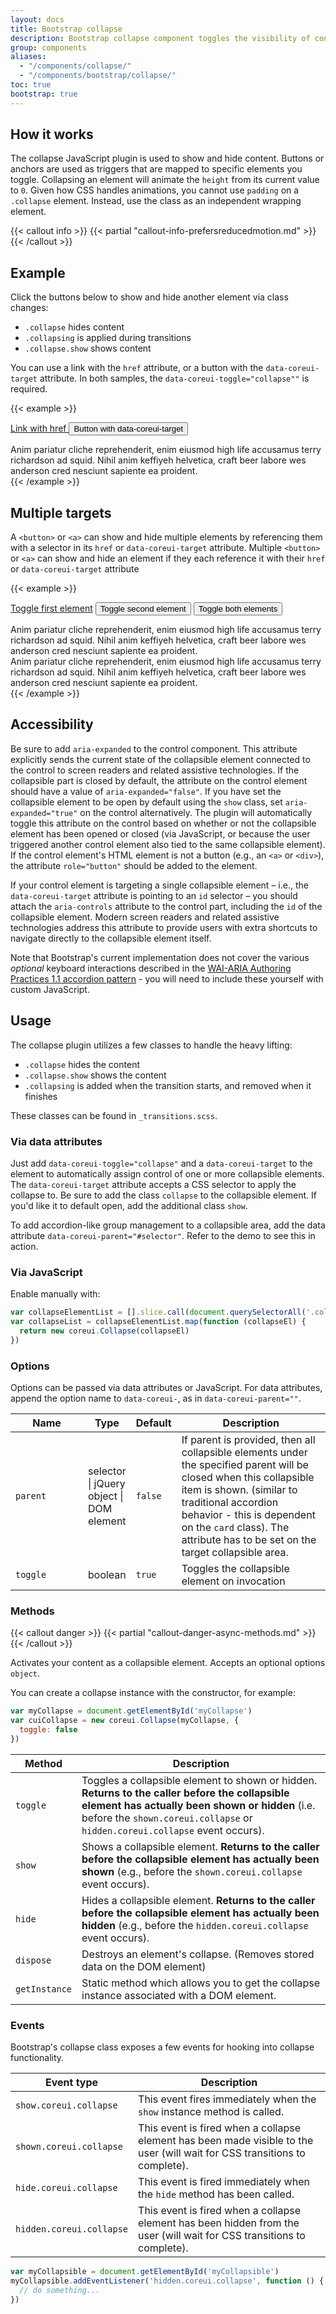 ```yaml
---
layout: docs
title: Bootstrap collapse
description: Bootstrap collapse component toggles the visibility of content across your project with a few classes and some scripts. Useful for a large amount of content.
group: components
aliases:
  - "/components/collapse/"
  - "/components/bootstrap/collapse/"
toc: true
bootstrap: true
---
```


## How it works

The collapse JavaScript plugin is used to show and hide content. Buttons or anchors are used as triggers that are mapped to specific elements you toggle. Collapsing an element will animate the `height` from its current value to `0`. Given how CSS handles animations, you cannot use `padding` on a `.collapse` element. Instead, use the class as an independent wrapping element.

{{< callout info >}}
{{< partial "callout-info-prefersreducedmotion.md" >}}
{{< /callout >}}

## Example

Click the buttons below to show and hide another element via class changes:

- `.collapse` hides content
- `.collapsing` is applied during transitions
- `.collapse.show` shows content

You can use a link with the `href` attribute, or a button with the `data-coreui-target` attribute. In both samples, the `data-coreui-toggle="collapse""` is required.

{{< example >}}
<p>
  <a class="btn btn-primary" data-coreui-toggle="collapse" href="#collapseExample" role="button" aria-expanded="false" aria-controls="collapseExample">
    Link with href
  </a>
  <button class="btn btn-primary" type="button" data-coreui-toggle="collapse" data-coreui-target="#collapseExample" aria-expanded="false" aria-controls="collapseExample">
    Button with data-coreui-target
  </button>
</p>
<div class="collapse" id="collapseExample">
  <div class="card card-body">
    Anim pariatur cliche reprehenderit, enim eiusmod high life accusamus terry richardson ad squid. Nihil anim keffiyeh helvetica, craft beer labore wes anderson cred nesciunt sapiente ea proident.
  </div>
</div>
{{< /example >}}

## Multiple targets

A `<button>` or `<a>` can show and hide multiple elements by referencing them with a selector in its `href` or `data-coreui-target` attribute.
Multiple `<button>` or `<a>` can show and hide an element if they each reference it with their `href` or `data-coreui-target` attribute

{{< example >}}
<p>
  <a class="btn btn-primary" data-coreui-toggle="collapse" href="#multiCollapseExample1" role="button" aria-expanded="false" aria-controls="multiCollapseExample1">Toggle first element</a>
  <button class="btn btn-primary" type="button" data-coreui-toggle="collapse" data-coreui-target="#multiCollapseExample2" aria-expanded="false" aria-controls="multiCollapseExample2">Toggle second element</button>
  <button class="btn btn-primary" type="button" data-coreui-toggle="collapse" data-coreui-target=".multi-collapse" aria-expanded="false" aria-controls="multiCollapseExample1 multiCollapseExample2">Toggle both elements</button>
</p>
<div class="row">
  <div class="col">
    <div class="collapse multi-collapse" id="multiCollapseExample1">
      <div class="card card-body">
        Anim pariatur cliche reprehenderit, enim eiusmod high life accusamus terry richardson ad squid. Nihil anim keffiyeh helvetica, craft beer labore wes anderson cred nesciunt sapiente ea proident.
      </div>
    </div>
  </div>
  <div class="col">
    <div class="collapse multi-collapse" id="multiCollapseExample2">
      <div class="card card-body">
        Anim pariatur cliche reprehenderit, enim eiusmod high life accusamus terry richardson ad squid. Nihil anim keffiyeh helvetica, craft beer labore wes anderson cred nesciunt sapiente ea proident.
      </div>
    </div>
  </div>
</div>
{{< /example >}}

## Accessibility

Be sure to add `aria-expanded` to the control component. This attribute explicitly sends the current state of the collapsible element connected to the control to screen readers and related assistive technologies. If the collapsible part is closed by default, the attribute on the control element should have a value of `aria-expanded="false"`. If you have set the collapsible element to be open by default using the `show` class, set `aria-expanded="true"` on the control alternatively. The plugin will automatically toggle this attribute on the control based on whether or not the collapsible element has been opened or closed (via JavaScript, or because the user triggered another control element also tied to the same collapsible element). If the control element's HTML element is not a button (e.g., an `<a>` or `<div>`), the attribute `role="button"` should be added to the element.

If your control element is targeting a single collapsible element – i.e., the `data-coreui-target` attribute is pointing to an `id` selector – you should attach the `aria-controls` attribute to the control part, including the `id` of the collapsible element. Modern screen readers and related assistive technologies address this attribute to provide users with extra shortcuts to navigate directly to the collapsible element itself.

Note that Bootstrap's current implementation does not cover the various *optional* keyboard interactions described in the [WAI-ARIA Authoring Practices 1.1 accordion pattern](https://www.w3.org/TR/wai-aria-practices-1.1/#accordion) - you will need to include these yourself with custom JavaScript.

## Usage

The collapse plugin utilizes a few classes to handle the heavy lifting:

- `.collapse` hides the content
- `.collapse.show` shows the content
- `.collapsing` is added when the transition starts, and removed when it finishes

These classes can be found in `_transitions.scss`.

### Via data attributes

Just add `data-coreui-toggle="collapse"` and a `data-coreui-target` to the element to automatically assign control of one or more collapsible elements. The `data-coreui-target` attribute accepts a CSS selector to apply the collapse to. Be sure to add the class `collapse` to the collapsible element. If you'd like it to default open, add the additional class `show`.

To add accordion-like group management to a collapsible area, add the data attribute `data-coreui-parent="#selector"`. Refer to the demo to see this in action.

### Via JavaScript

Enable manually with:

```js
var collapseElementList = [].slice.call(document.querySelectorAll('.collapse'))
var collapseList = collapseElementList.map(function (collapseEl) {
  return new coreui.Collapse(collapseEl)
})
```

### Options

Options can be passed via data attributes or JavaScript. For data attributes, append the option name to `data-coreui-`, as in `data-coreui-parent=""`.

<table class="table">
  <thead>
    <tr>
      <th style="width: 100px;">Name</th>
      <th style="width: 50px;">Type</th>
      <th style="width: 50px;">Default</th>
      <th>Description</th>
    </tr>
  </thead>
  <tbody>
    <tr>
      <td><code>parent</code></td>
      <td>selector | jQuery object | DOM element </td>
      <td><code>false</code></td>
      <td>If parent is provided, then all collapsible elements under the specified parent will be closed when this collapsible item is shown. (similar to traditional accordion behavior - this is dependent on the <code>card</code> class). The attribute has to be set on the target collapsible area.</td>
    </tr>
    <tr>
      <td><code>toggle</code></td>
      <td>boolean</td>
      <td><code>true</code></td>
      <td>Toggles the collapsible element on invocation</td>
    </tr>
  </tbody>
</table>

### Methods

{{< callout danger >}}
{{< partial "callout-danger-async-methods.md" >}}
{{< /callout >}}

Activates your content as a collapsible element. Accepts an optional options `object`.

You can create a collapse instance with the constructor, for example:

```js
var myCollapse = document.getElementById('myCollapse')
var cuiCollapse = new coreui.Collapse(myCollapse, {
  toggle: false
})
```

<table class="table">
  <thead>
    <tr>
      <th>Method</th>
      <th>Description</th>
    </tr>
  </thead>
  <tbody>
    <tr>
      <td><code>toggle</code></td>
      <td>Toggles a collapsible element to shown or hidden. <strong>Returns to the caller before the collapsible element has actually been shown or hidden</strong> (i.e. before the <code>shown.coreui.collapse</code> or <code>hidden.coreui.collapse</code> event occurs).</td>
    </tr>
    <tr>
      <td><code>show</code></td>
      <td>Shows a collapsible element. <strong>Returns to the caller before the collapsible element has actually been shown</strong> (e.g., before the <code>shown.coreui.collapse</code> event occurs). </td>
    </tr>
    <tr>
      <td><code>hide</code></td>
      <td>Hides a collapsible element. <strong>Returns to the caller before the collapsible element has actually been hidden</strong> (e.g., before the <code>hidden.coreui.collapse</code> event occurs).</td>
    </tr>
    <tr>
      <td><code>dispose</code></td>
      <td>Destroys an element's collapse. (Removes stored data on the DOM element)</td>
    </tr>
    <tr>
      <td><code>getInstance</code></td>
      <td>Static method which allows you to get the collapse instance associated with a DOM element.</td>
    </tr>
  </tbody>
</table>

### Events

Bootstrap's collapse class exposes a few events for hooking into collapse functionality.

<table class="table">
  <thead>
    <tr>
      <th style="width: 150px;">Event type</th>
      <th>Description</th>
    </tr>
  </thead>
  <tbody>
    <tr>
      <td><code>show.coreui.collapse</code></td>
      <td>This event fires immediately when the <code>show</code> instance method is called.</td>
    </tr>
    <tr>
      <td><code>shown.coreui.collapse</code></td>
      <td>This event is fired when a collapse element has been made visible to the user (will wait for CSS transitions to complete).</td>
    </tr>
    <tr>
      <td><code>hide.coreui.collapse</code></td>
      <td>This event is fired immediately when the <code>hide</code> method has been called.</td>
    </tr>
    <tr>
      <td><code>hidden.coreui.collapse</code></td>
      <td>This event is fired when a collapse element has been hidden from the user (will wait for CSS transitions to complete).</td>
    </tr>
  </tbody>
</table>

```js
var myCollapsible = document.getElementById('myCollapsible')
myCollapsible.addEventListener('hidden.coreui.collapse', function () {
  // do something...
})
```
